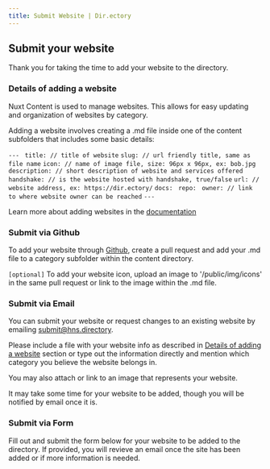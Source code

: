 ```yaml
---
title: Submit Website | Dir.ectory
---
```


<!--

<div class="sticky">

  <a href="#details-of-adding-a-website">What is needed</a>

  <!-- Submit with Github
  <a href="#submit-via-github">Submit via Github</a>

  <!-- Submit with Email
  <a href="#submit-via-email">Submit via Email</a>

  <!-- Submit with Form
  <a href="#submit-via-form">Submit via Form</a>

</div>

-->

## Submit your website

Thank you for taking the time to add your website to the directory.

### Details of adding a website

Nuxt Content is used to manage websites. This allows for easy 
updating and organization of websites by category. 

Adding a website involves creating a .md file inside one of the 
content subfolders that includes some basic details:

`--- `
`title: // title of website`
`slug: // url friendly title, same as file name`
`icon: // name of image file, size: 96px x 96px, ex: bob.jpg`
`description: // short description of website and services offered`
`handshake: // is the website hosted with handshake, true/false`
`url: // website address, ex: https://dir.ectory/`
`docs: `
`repo: `
`owner: // link to where website owner can be reached`
`--- `

Learn more about adding websites in the <a href="/docs">documentation</a>

### Submit via Github

To add your website through <a href="https://github.com/ryanmmoon/dir.ectory" target="_BLANK">Github</a>, 
create a pull request and add your .md file to a category 
subfolder within the content directory.

`[optional]`
To add your website icon, upload an image to '/public/img/icons' in the 
same pull request or link to the image within the .md file. 

### Submit via Email

You can submit your website or request changes to an existing 
website by emailing submit@hns.directory. 

Please include a file with your website info as described in <a href="#details-of-adding-a-website">Details 
of adding a website</a> section or type out the information directly and 
mention which category you believe the website belongs in. 

You may also attach or link to an image that represents your website.

It may take some time for your website to be added, though you will 
be notified by email once it is.

### Submit via Form

Fill out and submit the form below for your website to be added to 
the directory. If provided, you will revieve an email once the site has 
been added or if more information is needed.